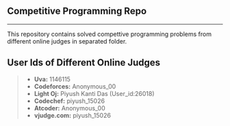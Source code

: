 ## Competitive Programming Repo ##
---------------------------------
This repository contains solved compettive programming problems
from different online judges in  separated folder.

## User Ids of Different Online Judges ##
>- **Uva:** 1146115
>- **Codeforces:** Anonymous_00
>- **Light Oj:**  Piyush Kanti Das (User_id:26018)
>- **Codechef:**  piyush_15026
>- **Atcoder:**  Anonymous_00
>- **vjudge.com:**  piyush_15026

